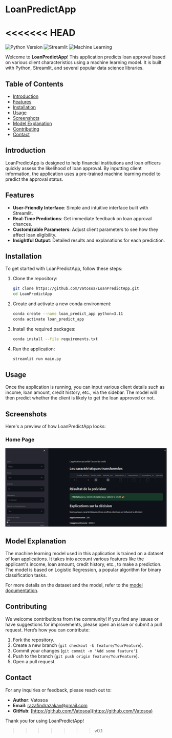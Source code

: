 # LoanPredictApp
<<<<<<< HEAD
=======

![Python Version](https://img.shields.io/badge/python-3.11.7%2B-blue)
![Streamlit](https://img.shields.io/badge/built%20with-Streamlit-orange)
![Machine Learning](https://img.shields.io/badge/machine%20learning-Loan%20Approval%20Prediction-green)

Welcome to **LoanPredictApp**! This application predicts loan approval based on various client characteristics using a machine learning model. It is built with Python, Streamlit, and several popular data science libraries.

## Table of Contents
- [Introduction](#introduction)
- [Features](#features)
- [Installation](#installation)
- [Usage](#usage)
- [Screenshots](#screenshots)
- [Model Explanation](#model-explanation)
- [Contributing](#contributing)
- [Contact](#contact)

## Introduction

LoanPredictApp is designed to help financial institutions and loan officers quickly assess the likelihood of loan approval. By inputting client information, the application uses a pre-trained machine learning model to predict the approval status.

## Features

- **User-Friendly Interface**: Simple and intuitive interface built with Streamlit.
- **Real-Time Predictions**: Get immediate feedback on loan approval chances.
- **Customizable Parameters**: Adjust client parameters to see how they affect loan eligibility.
- **Insightful Output**: Detailed results and explanations for each prediction.

## Installation

To get started with LoanPredictApp, follow these steps:

1. Clone the repository:
    ```bash
    git clone https://github.com/Vatosoa/LoanPredictApp.git
    cd LoanPredictApp
    ```

2. Create and activate a new conda environment:
    ```bash
    conda create --name loan_predict_app python=3.11
    conda activate loan_predict_app
    ```

3. Install the required packages:
    ```bash
    conda install --file requirements.txt
    ```

4. Run the application:
    ```bash
    streamlit run main.py
    ```

## Usage

Once the application is running, you can input various client details such as income, loan amount, credit history, etc., via the sidebar. The model will then predict whether the client is likely to get the loan approved or not.

## Screenshots

Here's a preview of how LoanPredictApp looks:

### Home Page
![Home Page](screenshots/homepage.png)

## Model Explanation

The machine learning model used in this application is trained on a dataset of loan applications. It takes into account various features like the applicant's income, loan amount, credit history, etc., to make a prediction. The model is based on Logistic Regression, a popular algorithm for binary classification tasks.

For more details on the dataset and the model, refer to the [model documentation](docs/model.md).

## Contributing

We welcome contributions from the community! If you find any issues or have suggestions for improvements, please open an issue or submit a pull request. Here’s how you can contribute:

1. Fork the repository.
2. Create a new branch (`git checkout -b feature/YourFeature`).
3. Commit your changes (`git commit -m 'Add some feature'`).
4. Push to the branch (`git push origin feature/YourFeature`).
5. Open a pull request.

## Contact

For any inquiries or feedback, please reach out to:

- **Author**: Vatosoa
- **Email**: [razafindrazakav@gmail.com](mailto:razafindrazakav@gmail.com)
- **GitHub**: [https://github.com/Vatosoa](https://github.com/Vatosoa)

Thank you for using LoanPredictApp!
>>>>>>> v0.1
